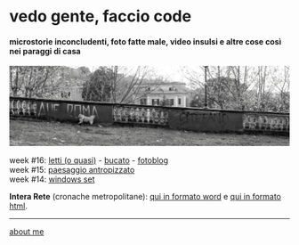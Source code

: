 # vedo gente, faccio code    

#### microstorie inconcludenti, foto fatte male, video insulsi e altre cose così nei paraggi di casa  

[![](/20wk16main.png "Frascati - Passeggiata")](https://docs.google.com/document/d/e/2PACX-1vQRwiANaom26EhtbYZtutYeL-2fAjymjrPLMVab8JFhXCJS-6tZhbRlzBT5uN64oruOdjbD5KI3Oofl/pub?authuser=0)  

week #16: [letti (o quasi)](https://www.flickr.com/gp/cacioman/1F0cx0) - [bucato](https://youtu.be/OccDOxmylV0) - [fotoblog](https://www.flickr.com/photos/cacioman)   
week #15: [paesaggio antropizzato](https://www.flickr.com/gp/cacioman/14z0bC)      
week #14: [windows set](https://www.flickr.com/gp/cacioman/M6z824)   
          
**Intera Rete** (cronache metropolitane): [qui in formato word](https://docs.google.com/document/d/1PV7WbbdWiHOb4LGqKyP_v74guc3X_x8mVvlGyGiRBqY/edit?usp=sharing&authuser=0) e [qui in formato html](https://docs.google.com/document/d/e/2PACX-1vQRwiANaom26EhtbYZtutYeL-2fAjymjrPLMVab8JFhXCJS-6tZhbRlzBT5uN64oruOdjbD5KI3Oofl/pub?authuser=0).  

<!---  
week #13: [play](https://www.flickr.com/gp/cacioman/59RMK0)  
week #12:  [sirene](https://cacioman.github.io/20wk12-sirene-acasa.html) - [quella cosa lì](https://www.flickr.com/gp/cacioman/JV1KdM) 

raccolte: [p.a.p.z](https://cacioman.github.io/papz.html) - [**intera rete**](https://cacioman.github.io/interarete.html) - [a.d.l.g.](https://www.youtube.com/channel/UC8B2bq3VdPtSeLzryWwNAlQ)     
--->  
 
---
 [about me](https://cacioman.github.io/aboutme.html)  

